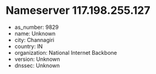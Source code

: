# Nameserver 117.198.255.127

* as_number: 9829
* name: Unknown
* city: Channagiri
* country: IN
* organization: National Internet Backbone
* version: Unknown
* dnssec: Unknown
